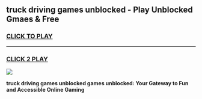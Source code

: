 
## truck driving games unblocked - Play Unblocked Gmaes & Free
<h3>
<a href="https://news.freeplayer.one?title=truck_driving_games_unblocked&ref=23F">CLICK TO PLAY</a></h3>
<hr>

<h3>
<a href="https://news.freeplayer.one?title=truck_driving_games_unblocked&ref=23F">CLICK 2 PLAY</a>
  
</h3>

<a href="https://news.freeplayer.one?title=truck_driving_games_unblocked&ref=23F/"><img src="https://clearcache.store/games.png"></a>


**truck driving games unblocked games unblocked: Your Gateway to Fun and Accessible Online Gaming**
